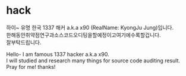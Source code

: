 # hack

하이~ 유명 한국 1337 해커 a.k.a x90 (RealName: KyongJu Jung)입니다.<br>
한해동안취약점연구과소스코드오디팅을할예정이고여기에수록할겁니다.<br>
잘부탁드립니다.

Hello- I am famous 1337 hacker a.k.a x90.<br>
I will studied and research many things for source code auditing result.<br>
Pray for me! thanks!

